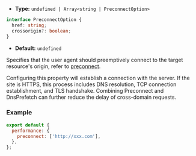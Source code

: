 - **Type:** `undefined | Array<string | PreconnectOption>`
```ts
interface PreconnectOption {
  href: string;
  crossorigin?: boolean;
}
```
- **Default:** `undefined`

Specifies that the user agent should preemptively connect to the target resource's origin, refer to [preconnect](https://developer.mozilla.org/en-US/docs/Web/HTML/Attributes/rel/preconnect).

Configuring this property will establish a connection with the server. If the site is HTTPS, this process includes DNS resolution, TCP connection establishment, and TLS handshake. Combining Preconnect and DnsPrefetch can further reduce the delay of cross-domain requests.

### Example

```js
export default {
  performance: {
    preconnect: ['http://xxx.com'],
  },
};
```
